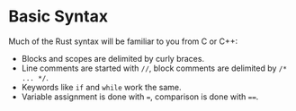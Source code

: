 # Basic Syntax

Much of the Rust syntax will be familiar to you from C or C++:

- Blocks and scopes are delimited by curly braces.
- Line comments are started with `//`, block comments are delimited by `/* ... */`.
- Keywords like `if` and `while` work the same.
- Variable assignment is done with `=`, comparison is done with `==`.

